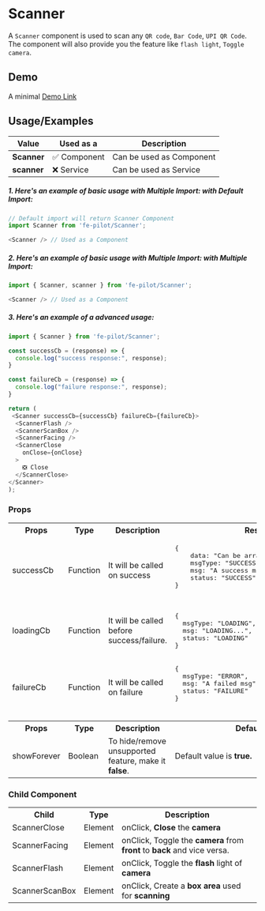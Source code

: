 # Scanner

A ```Scanner``` component is used to scan any ```QR code```, ```Bar Code```, ```UPI QR Code```. The component will also provide you the feature like ```flash light```, ```Toggle camera```.


## Demo

A minimal [Demo Link](https://6jpxdq.csb.app/?component=Scanner)


## Usage/Examples

| Value |  Used as a  | Description|
|--------- | -------- |-----------------|
| <b>Scanner</b> | :white_check_mark: Component | Can be used as Component |
| <b>scanner<b> | :x: Service | Can be used as Service |

##### 1. Here's an example of basic usage with Multiple Import: with Default Import:
```javascript
// Default import will return Scanner Component
import Scanner from 'fe-pilot/Scanner';

<Scanner /> // Used as a Component

```

##### 2. Here's an example of basic usage with Multiple Import: with Multiple Import:
```javascript
import { Scanner, scanner } from 'fe-pilot/Scanner';

<Scanner /> // Used as a Component

```

##### 3. Here's an example of a advanced usage:

```javascript
import { Scanner } from 'fe-pilot/Scanner';

const successCb = (response) => {
  console.log("success response:", response);
}

const failureCb = (response) => {
  console.log("failure response:", response);
}

return (
 <Scanner successCb={successCb} failureCb={failureCb}>
  <ScannerFlash />
  <ScannerScanBox />
  <ScannerFacing />
  <ScannerClose
    onClose={onClose}
  >
    ❎ Close
  </ScannerClose>
</Scanner>
);

```

### Props

<table>
  <tr>
    <th>
      Props
    </th>
    <th>
      Type
    </th>
    <th>
      Description
    </th>
    <th>
      Response
    </th>
  </tr>
  <tr>
    <td>
        successCb
    </td>
    <td>Function</td>
    <td> It will be called on success</td>
    <td>
      <pre>
{
    data: "Can be array/object/string/number",
    msgType: "SUCCESSFUL",
    msg: "A success msg",
    status: "SUCCESS"
}
      </pre>
    </td>
  </tr>
  <tr>
    <td>
        loadingCb
    </td>
    <td>Function</td>
    <td>
      It will be called before success/failure.
    </td>
    <td>
      <pre>
{
  msgType: "LOADING",
  msg: "LOADING...",
  status: "LOADING"
}
</pre>
    </td>
  </tr>
  <tr>
    <td>
        failureCb
    </td>
    <td>Function</td>
    <td>
      It will be called on failure
    </td>
    <td>
       <pre>
{
  msgType: "ERROR",
  msg: "A failed msg",
  status: "FAILURE"
}
       </pre>
    </td>
  </tr>
  <tr>
    <td></td>
    <td></td>
    <td></td>
    <td></td>
  </tr>
   <th>
    Props
  </th>
  <th>
    Type
  </th>
  <th>
    Description
  </th>
  <th>
    Default Values
  </th>
   <tr>
    <td>
      showForever
    </td>
     <td>Boolean</td>
    <td>To hide/remove unsupported feature, make it <b>false</b>.</td>
    <td>Default value is <b>true.</b></td>
  </tr>
</table>

### Child Component
<table>
  <th>
    Child
  </th>
  <th>
    Type
  </th>
  <th>
    Description
  </th>
  <tr>
    <td>ScannerClose</td>
    <td>Element</td>
    <td>onClick, <b>Close</b> the <b>camera</b></td>
  </tr>
  <tr>
    <td>ScannerFacing</td>
    <td>Element</td>
    <td>onClick, Toggle the <b>camera</b> from <b>front</b> to <b>back</b> and vice versa.</td>
  </tr>
  <tr>
    <td>ScannerFlash</td>
    <td>Element</td>
    <td>onClick, Toggle the <b>flash</b> light of <b>camera</b></td>
  </tr>
   <tr>
    <td>ScannerScanBox</td>
    <td>Element</td>
    <td>onClick, Create a <b>box area</b> used for <b>scanning</b></td>
  </tr>
</table>

